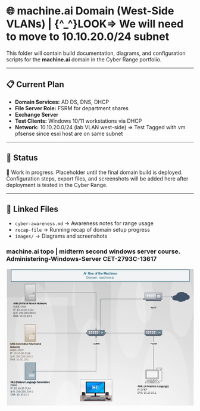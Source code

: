 # 🌐 machine.ai Domain (West-Side VLANs) | {^_^}LOOK=> We will need to move to 10.10.20.0/24 subnet 

This folder will contain build documentation, diagrams, and configuration scripts
for the **machine.ai** domain in the Cyber Range portfolio.

---

## 📋 Current Plan
- **Domain Services:** AD DS, DNS, DHCP
- **File Server Role:** FSRM for department shares
- **Exchange Server**
- **Test Clients:** Windows 10/11 workstations via DHCP
- **Network:** 10.10.20.0/24 (lab VLAN west-side) => Test Tagged with vm pfsense since esxi host are on same subnet

---

## 🚧 Status
🚀 Work in progress. Placeholder until the final domain build is deployed.  
Configuration steps, export files, and screenshots will be added here after
deployment is tested in the Cyber Range.

---

## 📂 Linked Files
- `cyber-awareness.md` → Awareness notes for range usage
- `recap-file` → Running recap of domain setup progress
- `images/` → Diagrams and screenshots

### machine.ai topo | midterm second windows server course.  Administering-Windows-Server CET-2793C-13617

![Diagram coming soon](images/midterm-ai-domain-topo.png)

